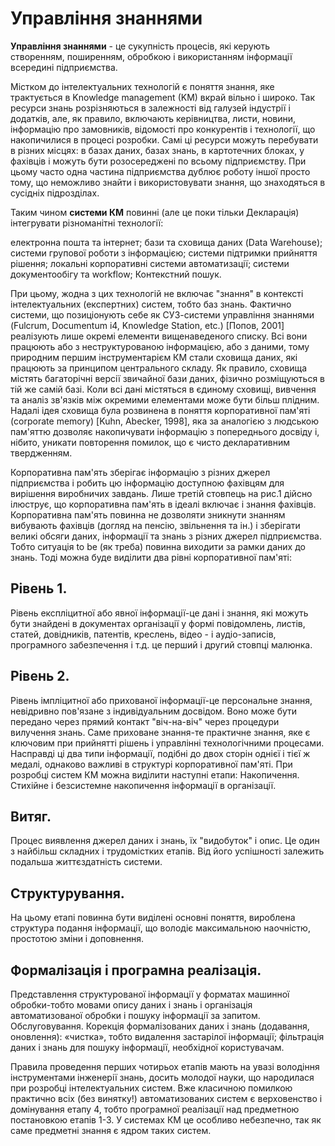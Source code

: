 # Управління знаннями

**Управління знаннями** - це сукупність процесів, які керують створенням, поширенням, обробкою і використанням інформації всередині підприємства.

Містком до інтелектуальних технологій є поняття знання, яке трактується в Knowledge management (KM) вкрай вільно і широко. Так ресурси знань розрізняються в залежності від галузей індустрії і додатків, але, як правило, включають керівництва, листи, новини, інформацію про замовників, відомості про конкурентів і технології, що накопичилися в процесі розробки. Самі ці ресурси можуть перебувати в різних місцях: в базах даних, базах знань, в картотечних блоках, у фахівців і можуть бути розосереджені по всьому підприємству. При цьому часто одна частина підприємства дублює роботу іншої просто тому, що неможливо знайти і використовувати знання, що знаходяться в сусідніх підрозділах.

Таким чином **системи КМ** повинні (але це поки тільки Декларація) інтегрувати різноманітні технології:

електронна пошта та інтернет;
бази та сховища даних (Data Warehouse);
системи групової роботи з інформацією;
системи підтримки прийняття рішення;
локальні корпоративні системи автоматизації;
системи документообігу та workflow;
Контекстний пошук.

При цьому, жодна з цих технологій не включає "знання" в контексті інтелектуальних (експертних) систем, тобто баз знань.
Фактично системи, що позиціонують себе як СУЗ-системи управління знаннями (Fulcrum, Documentum i4, Knowledge Station, etc.) [Попов, 2001] реалізують лише окремі елементи вищенаведеного списку. Всі вони працюють або з неструктурованою інформацією, або з даними, тому природним першим інструментарієм КМ стали сховища даних, які працюють за принципом центрального складу. Як правило, сховища містять багаторічні версії звичайної бази даних, фізично розміщуються в тій же самій базі. Коли всі дані містяться в єдиному сховищі, вивчення та аналіз зв'язків між окремими елементами може бути більш плідним. Надалі ідея сховища була розвинена в поняття корпоративної пам'яті (corporate memory) [Kuhn, Abecker, 1998], яка за аналогією з людською пам'яттю дозволяє накопичувати інформацію з попереднього досвіду і, нібито, уникати повторення помилок, що є чисто декларативним твердженням.

Корпоративна пам'ять зберігає інформацію з різних джерел підприємства і робить цю інформацію доступною фахівцям для вирішення виробничих завдань.
Лише третій стовпець на рис.1 дійсно ілюструє, що корпоративна пам'ять в ідеалі включає і знання фахівців.
Корпоративна пам'ять повинна не дозволяти зникнути знанням вибувають фахівців (догляд на пенсію, звільнення та ін.) і зберігати великі обсяги даних, інформації та знань з різних джерел підприємства. Тобто ситуація to be (як треба) повинна виходити за рамки даних до знань. Тоді можна буде виділити два рівні корпоративної пам'яті:

## **Рівень** 1.

Рівень експліцитної або явної інформації-це дані і знання, які можуть бути знайдені в документах організації у формі повідомлень, листів, статей, довідників, патентів, креслень, відео - і аудіо-записів, програмного забезпечення і т.д. це перший і другий стовпці малюнка.

## **Рівень** 2. 

Рівень імпліцитної або прихованої інформації-це персональне знання, невідривно пов'язане з індивідуальним досвідом. Воно може бути передано через прямий контакт "віч-на-віч" через процедури вилучення знань. Саме приховане знання-те практичне знання, яке є ключовим при прийнятті рішень і управлінні технологічними процесами.
Насправді ці два типи інформації, подібні до двох сторін однієї і тієї ж медалі, однаково важливі в структурі корпоративної пам'яті.
При розробці систем КМ можна виділити наступні етапи:
Накопичення. Стихійне і безсистемне накопичення інформації в організації.

## **Витяг**. 

Процес виявлення джерел даних і знань, їх "видобуток" і опис. Це один з найбільш складних і трудомістких етапів. Від його успішності залежить подальша життєздатність системи.

## **Структурування**. 

На цьому етапі повинна бути виділені основні поняття, вироблена структура подання інформації, що володіє максимальною наочністю, простотою зміни і доповнення.

## **Формалізація** і програмна реалізація. 

Представлення структурованої інформації у форматах машинної обробки-тобто мовами опису даних і знань і організація автоматизованої обробки і пошуку інформації за запитом.
Обслуговування. Корекція формалізованих даних і знань (додавання, оновлення): «чистка», тобто видалення застарілої інформації; фільтрація даних і знань для пошуку інформації, необхідної користувачам.

Правила проведення перших чотирьох етапів мають на увазі володіння інструментами інженерії знань, досить молодої науки, що народилася при розробці інтелектуальних систем.
Вже класичною помилкою практично всіх (без винятку!) автоматизованих систем є верховенство і домінування етапу 4, тобто програмної реалізації над предметною постановкою етапів 1-3. У системах КМ це особливо небезпечно, так як саме предметні знання є ядром таких систем.